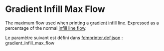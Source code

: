 # Gradient Infill Max Flow

The maximum flow used when printing a [gradient infill](gradient_infill_type.md) line. Expressed as a percentage of the normal [infill line flow](../material/infill_material_flow.md).

Le paramètre suivant est défini dans [fdmprinter.def.json](https://github.com/smartavionics/Cura/blob/mb-master/resources/definitions/fdmprinter.def.json) : gradient_infill_max_flow